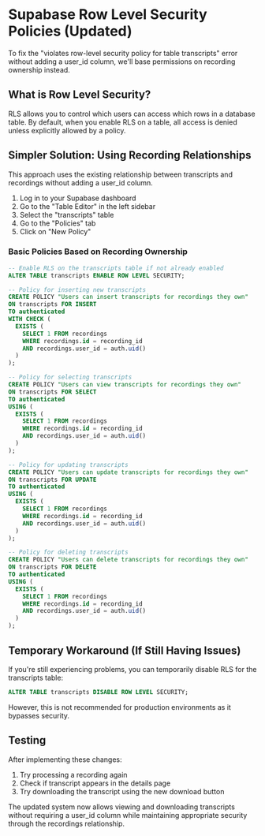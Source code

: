 # Supabase Row Level Security Policies (Updated)

To fix the "violates row-level security policy for table transcripts" error without adding a user_id column, we'll base permissions on recording ownership instead.

## What is Row Level Security?

RLS allows you to control which users can access which rows in a database table. By default, when you enable RLS on a table, all access is denied unless explicitly allowed by a policy.

## Simpler Solution: Using Recording Relationships

This approach uses the existing relationship between transcripts and recordings without adding a user_id column.

1. Log in to your Supabase dashboard
2. Go to the "Table Editor" in the left sidebar
3. Select the "transcripts" table
4. Go to the "Policies" tab
5. Click on "New Policy"

### Basic Policies Based on Recording Ownership

```sql
-- Enable RLS on the transcripts table if not already enabled
ALTER TABLE transcripts ENABLE ROW LEVEL SECURITY;

-- Policy for inserting new transcripts
CREATE POLICY "Users can insert transcripts for recordings they own" 
ON transcripts FOR INSERT 
TO authenticated 
WITH CHECK (
  EXISTS (
    SELECT 1 FROM recordings 
    WHERE recordings.id = recording_id 
    AND recordings.user_id = auth.uid()
  )
);

-- Policy for selecting transcripts
CREATE POLICY "Users can view transcripts for recordings they own" 
ON transcripts FOR SELECT 
TO authenticated 
USING (
  EXISTS (
    SELECT 1 FROM recordings 
    WHERE recordings.id = recording_id 
    AND recordings.user_id = auth.uid()
  )
);

-- Policy for updating transcripts
CREATE POLICY "Users can update transcripts for recordings they own" 
ON transcripts FOR UPDATE 
TO authenticated 
USING (
  EXISTS (
    SELECT 1 FROM recordings 
    WHERE recordings.id = recording_id 
    AND recordings.user_id = auth.uid()
  )
);

-- Policy for deleting transcripts
CREATE POLICY "Users can delete transcripts for recordings they own" 
ON transcripts FOR DELETE 
TO authenticated 
USING (
  EXISTS (
    SELECT 1 FROM recordings 
    WHERE recordings.id = recording_id 
    AND recordings.user_id = auth.uid()
  )
);
```

## Temporary Workaround (If Still Having Issues)

If you're still experiencing problems, you can temporarily disable RLS for the transcripts table:

```sql
ALTER TABLE transcripts DISABLE ROW LEVEL SECURITY;
```

However, this is not recommended for production environments as it bypasses security.

## Testing

After implementing these changes:
1. Try processing a recording again
2. Check if transcript appears in the details page
3. Try downloading the transcript using the new download button

The updated system now allows viewing and downloading transcripts without requiring a user_id column while maintaining appropriate security through the recordings relationship. 